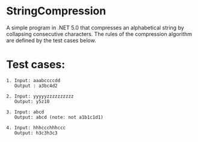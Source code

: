 # StringCompression
A simple program in .NET 5.0 that compresses an alphabetical string by collapsing consecutive characters. The rules
of the compression algorithm are defined by the test cases below.

# Test cases:
    1. Input: aaabccccdd
       Output : a3bc4d2

    2. Input: yyyyyzzzzzzzzzz
       Output: y5z10

    3. Input: abcd
       Output: abcd (note: not a1b1c1d1)

    4. Input: hhhccchhhccc
       Output: h3c3h3c3

